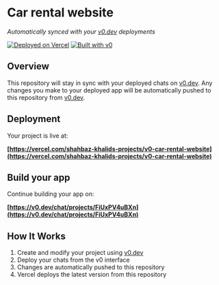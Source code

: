 # Car rental website

*Automatically synced with your [v0.dev](https://v0.dev) deployments*

[![Deployed on Vercel](https://img.shields.io/badge/Deployed%20on-Vercel-black?style=for-the-badge&logo=vercel)](https://vercel.com/shahbaz-khalids-projects/v0-car-rental-website)
[![Built with v0](https://img.shields.io/badge/Built%20with-v0.dev-black?style=for-the-badge)](https://v0.dev/chat/projects/FiUxPV4uBXn)

## Overview

This repository will stay in sync with your deployed chats on [v0.dev](https://v0.dev).
Any changes you make to your deployed app will be automatically pushed to this repository from [v0.dev](https://v0.dev).

## Deployment

Your project is live at:

**[https://vercel.com/shahbaz-khalids-projects/v0-car-rental-website](https://vercel.com/shahbaz-khalids-projects/v0-car-rental-website)**

## Build your app

Continue building your app on:

**[https://v0.dev/chat/projects/FiUxPV4uBXn](https://v0.dev/chat/projects/FiUxPV4uBXn)**

## How It Works

1. Create and modify your project using [v0.dev](https://v0.dev)
2. Deploy your chats from the v0 interface
3. Changes are automatically pushed to this repository
4. Vercel deploys the latest version from this repository
